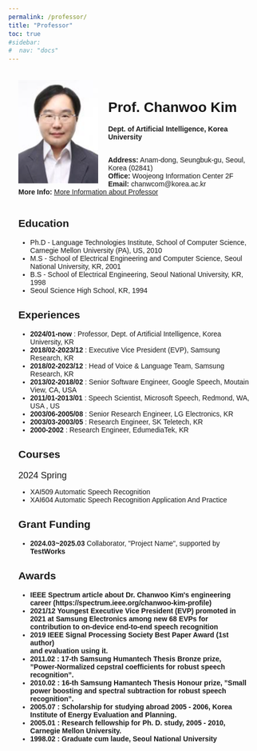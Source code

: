 ```yaml
---
permalink: /professor/
title: "Professor"
toc: true
#sidebar:
#  nav: "docs"
---
```


<!-- style default font-size 18 -->
<html lang="en">
<head>
<meta charset="UTF-8">
<meta name="viewport" content="width=device-width, initial-scale=1.0">
<title>Prof. Chan-Woo Kim</title>
<style>
  body { font-family: Arial, sans-serif;}
  .professor-card {margin: auto; padding: 20px;}
  img { width: 160px; height: auto; float: left; margin-right: 20px; }
  .info { margin-top: 1; }
  .semester { font-size: 18px; margin-top: 20px; }
</style>
</head>
<body>
<div class="professor-card">
  <img src="../assets/images/professor.PNG" alt="Prof. Chan-Woo Kim">
  <div class="info">
    <h1>Prof. Chanwoo Kim</h1>
    <!-- <p><strong>Professor</strong><br> -->
    <strong>Dept. of Artificial Intelligence, Korea University</strong><br><br>
    <p><strong>Address:</strong> Anam-dong, Seungbuk-gu, Seoul, Korea (02841)<br>
    <strong>Office:</strong> Woojeong Information Center 2F<br>
    <strong>Email:</strong> chanwcom@korea.ac.kr<br>
    <strong>More Info: </strong><a href="https://chanwcom.github.io/">More Information about Professor</a></p>
  </div>
  <div style="clear: both;"></div>
  <h2>Education</h2>
  <ul>
    <li>Ph.D - Language Technologies Institute, School of Computer Science, Carnegie Mellon University (PA), US, 2010</li>
    <li>M.S - School of Electrical Engineering and Computer Science, Seoul National University, KR, 2001</li>
    <li>B.S - School of Electrical Engineering, Seoul National University, KR, 1998</li>
    <li>Seoul Science High School, KR, 1994</li>
  </ul>
  <h2>Experiences</h2>
  <ul>
    <li><strong>2024/01-now</strong> : Professor, Dept. of Artificial Intelligence, Korea University, KR</li>
    <li><strong>2018/02-2023/12</strong> : Executive Vice President (EVP), Samsung Research, KR</li>
    <li><strong>2018/02-2023/12</strong> : Head of Voice &amp; Language Team, Samsung Research, KR</li>
    <li><strong>2013/02-2018/02</strong> : Senior Software Engineer, Google Speech, Moutain View, CA, USA</li>
    <li><strong>2011/01-2013/01</strong> : Speech Scientist, Microsoft Speech, Redmond, WA, USA , US</li>
    <li><strong>2003/06-2005/08</strong> : Senior Research Engineer, LG Electronics, KR</li>
    <li><strong>2003/03-2003/05</strong> : Research Engineer, SK Teletech, KR</li>
    <li><strong>2000-2002</strong> : Research Engineer, EdumediaTek, KR </li>
  </ul>
  <h2>Courses</h2>
  <div class="semester">2024 Spring</div>
  <ul>
    <li>XAI509 Automatic Speech Recognition</li>
    <li>XAI604 Automatic Speech Recognition Application And Practice</li>
  </ul>
  <h2>Grant Funding</h2>
  <ul>
    <li><strong>2024.03~2025.03</strong> Collaborator, "Project Name", supported by <strong>TestWorks</strong></li>
  </ul>
  <h2>Awards</h2>
  <ul>
      <li><strong> IEEE Spectrum article about Dr. Chanwoo Kim's engineering career (https://spectrum.ieee.org/chanwoo-kim-profile) </strong> </li>
      <li><strong>2021/12  Youngest Executive Vice President (EVP) promoted in 2021 at Samsung Electronics among new
          68 EVPs for contribution to on-device end-to-end speech recognition </li>
    <li><strong>2019 IEEE Signal Processing Society Best Paper Award (1st author)</li>
and evaluation using it.</li>
    <li><strong>2011.02 : 17-th Samsung Humantech Thesis Bronze prize</strong>, ”Power-Normalized
cepstral coefficients for robust speech recognition”.</li>
    <li><strong>2010.02 : 16-th Samsung Hamantech Thesis Honour prize</strong>, ”Small power boosting
and spectral subtraction for robust speech recognition”.</li>
    <li><strong>2005.07 : Scholarship for studying abroad 2005 - 2006</strong>, Korea Institute of Energy Evaluation and Planning.</li>
    <li><strong>2005.01 : Research fellowship for Ph. D. study</strong>, 2005 - 2010, Carnegie Mellon University.</li>
    <li><strong>1998.02 : Graduate cum laude</strong>,  Seoul National University</li>
  </ul>
</div>
</body>
</html>

